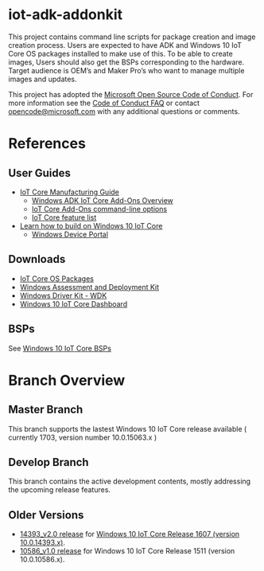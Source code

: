 # iot-adk-addonkit
This project contains command line scripts for package creation and image creation process. Users are expected to have ADK and Windows 10 IoT Core OS packages installed to make use of this. To be able to create images, Users should also get the BSPs corresponding to the hardware. Target audience is OEM’s and Maker Pro’s who want to manage multiple images and updates.

This project has adopted the [Microsoft Open Source Code of Conduct](http://microsoft.github.io/codeofconduct). For more information see the [Code of Conduct FAQ](http://microsoft.github.io/codeofconduct/faq.md) or contact [opencode@microsoft.com](mailto:opencode@microsoft.com) with any additional questions or comments.

# References

## User Guides
* [IoT Core Manufacturing Guide](https://msdn.microsoft.com/windows/hardware/commercialize/manufacture/iot/iot-core-manufacturing-guide)
    * [Windows ADK IoT Core Add-Ons Overview](https://go.microsoft.com/fwlink/p/?LinkId=735029)
    * [IoT Core Add-Ons command-line options](https://msdn.microsoft.com/windows/hardware/commercialize/manufacture/iot/iot-core-adk-addons-command-line-options)
    * [IoT Core feature list](https://msdn.microsoft.com/windows/hardware/commercialize/manufacture/iot/iot-core-feature-list)
* [Learn how to build on Windows 10 IoT Core](https://developer.microsoft.com/windows/iot/Docs)
    * [Windows Device Portal](https://developer.microsoft.com/windows/iot/docs/deviceportal)

## Downloads

* [IoT Core OS Packages](https://www.microsoft.com/en-us/download/details.aspx?id=55031)
* [Windows Assessment and Deployment Kit](https://developer.microsoft.com/windows/hardware/windows-assessment-deployment-kit#winADK)
* [Windows Driver Kit - WDK](https://go.microsoft.com/fwlink/p/?LinkId=526733)
* [Windows 10 IoT Core Dashboard](https://developer.microsoft.com/windows/iot/docs/iotdashboard)

## BSPs

See [Windows 10 IoT Core BSPs](https://developer.microsoft.com/en-us/windows/iot/docs/bsp) 

# Branch Overview

## Master Branch
This branch supports the lastest Windows 10 IoT Core release available ( currently 1703, version number 10.0.15063.x )

## Develop Branch
This branch contains the active development contents, mostly addressing the upcoming release features.

## Older Versions

* [14393_v2.0 release](https://github.com/ms-iot/iot-adk-addonkit/releases/tag/v2.0) for [Windows 10 IoT Core Release 1607 (version 10.0.14393.x)](https://www.microsoft.com/en-us/download/details.aspx?id=53898).
* [10586_v1.0 release](https://github.com/ms-iot/iot-adk-addonkit/releases/tag/v1.0) for Windows 10 IoT Core Release 1511 (version 10.0.10586.x).
 
  
  

